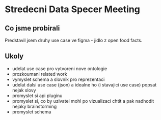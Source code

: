 # Stredecni Data Specer Meeting

## Co jsme probirali
Predstavil jsem druhy use case ve figma - jidlo z open food facts.

## Ukoly
- udelat use case pro vytvoreni nove ontologie
- prozkoumani related work
- vymyslet schema a slovnik pro reprezentaci  
- udelat dalsi use case (json) a idealne ho (i stavajici use case) popsat nejak slovy
- promyslet si api pluginu
- promyslet si, co by uzivatel mohl po vizualizaci chtit a pak nadhodit nejaky brainstorming
- promyslet schema